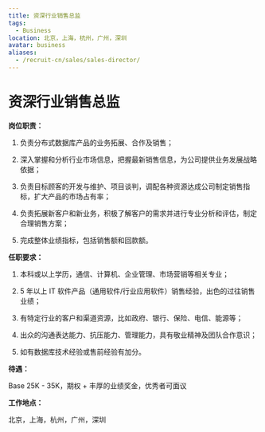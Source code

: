 ```yaml
---
title: 资深行业销售总监
tags:
  - Business
location: 北京，上海，杭州，广州，深圳
avatar: business
aliases:
  - /recruit-cn/sales/sales-director/
---
```


# 资深行业销售总监

**岗位职责：**

1. 负责分布式数据库产品的业务拓展、合作及销售；

2. 深入掌握和分析行业市场信息，把握最新销售信息，为公司提供业务发展战略依据；

3. 负责目标顾客的开发与维护、项目谈判，调配各种资源达成公司制定销售指标，扩大产品的市场占有率；

4. 负责拓展新客户和新业务，积极了解客户的需求并进行专业分析和评估，制定合理销售方案；

5. 完成整体业绩指标，包括销售额和回款额。


**任职要求：**

1. 本科或以上学历，通信、计算机、企业管理、市场营销等相关专业； 

2. 5 年以上 IT 软件产品（通用软件/行业应用软件）销售经验，出色的过往销售业绩；

3. 有特定行业的客户和渠道资源，比如政府、银行、保险、电信、能源等；

4. 出众的沟通表达能力、抗压能力、管理能力，具有敬业精神及团队合作意识；

5. 如有数据库技术经验或售前经验有加分。

**待遇：**

Base 25K - 35K，期权 + 丰厚的业绩奖金，优秀者可面议

**工作地点：**

北京，上海，杭州，广州，深圳
